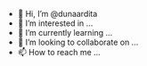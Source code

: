 - 👋 Hi, I’m @dunaardita
- 👀 I’m interested in ...
- 🌱 I’m currently learning ...
- 💞️ I’m looking to collaborate on ...
- 📫 How to reach me ...

<!---
dunaardita/dunaardita is a ✨ special ✨ repository because its `README.md` (this file) appears on your GitHub profile.
You can click the Preview link to take a look at your changes.
--->

